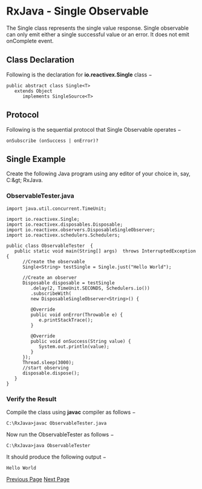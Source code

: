 # RxJava - Single Observable
The Single class represents the single value response. Single observable can only emit either a single successful value or an error. It does not emit onComplete event.

## Class Declaration
Following is the declaration for **io.reactivex.Single<T>** class −

```
public abstract class Single<T>
   extends Object
      implements SingleSource<T>
```
## Protocol
Following is the sequential protocol that Single Observable operates −

```
onSubscribe (onSuccess | onError)?
```
## Single Example
Create the following Java program using any editor of your choice in, say, C:\&gt; RxJava.

### ObservableTester.java
```
import java.util.concurrent.TimeUnit;

import io.reactivex.Single;
import io.reactivex.disposables.Disposable;
import io.reactivex.observers.DisposableSingleObserver;
import io.reactivex.schedulers.Schedulers;

public class ObservableTester  {
   public static void main(String[] args)  throws InterruptedException {
      //Create the observable
      Single<String> testSingle = Single.just("Hello World");

      //Create an observer
      Disposable disposable = testSingle
         .delay(2, TimeUnit.SECONDS, Schedulers.io())
         .subscribeWith(
         new DisposableSingleObserver<String>() {

         @Override
         public void onError(Throwable e) { 
            e.printStackTrace();
         }

         @Override
         public void onSuccess(String value) {
            System.out.println(value);
         }
      }); 
      Thread.sleep(3000);
      //start observing
      disposable.dispose();
   }
}
```
### Verify the Result
Compile the class using **javac** compiler as follows −

```
C:\RxJava>javac ObservableTester.java
```
Now run the ObservableTester as follows −

```
C:\RxJava>java ObservableTester
```
It should produce the following output −

```
Hello World
```

[Previous Page](../rxjava/rxjava_creating_observables.md) [Next Page](../rxjava/rxjava_maybe_observable.md) 
